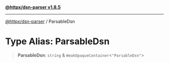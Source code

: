 [**@httpx/dsn-parser v1.8.5**](../README.md)

***

[@httpx/dsn-parser](../README.md) / ParsableDsn

# Type Alias: ParsableDsn

> **ParsableDsn**: `string` & `WeakOpaqueContainer`\<`"ParsableDsn"`\>
